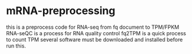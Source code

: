# mRNA-preprocessing
this is a preprocess code for RNA-seq from fq document to TPM/FPKM
RNA-seQC is a process for RNA quality control
fq2TPM is a quick process to count TPM
several software must be downloaded and installed before run this.
